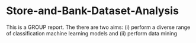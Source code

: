 # Store-and-Bank-Dataset-Analysis
This is a GROUP report. The there are two aims: (i) perform a diverse range of classification machine learning models and (ii) perform data mining 
